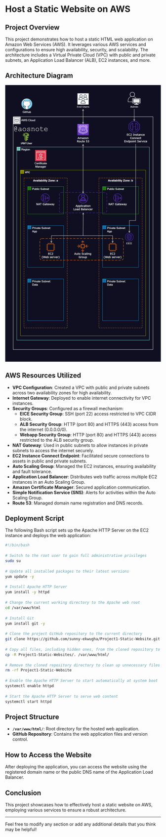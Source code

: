 # Host a Static Website on AWS

## Project Overview
This project demonstrates how to host a static HTML web application on Amazon Web Services (AWS). It leverages various AWS services and configurations to ensure high availability, security, and scalability. The architecture includes a Virtual Private Cloud (VPC) with public and private subnets, an Application Load Balancer (ALB), EC2 instances, and more.

## Architecture Diagram
![Alt text](Host_a_Static_Website_on_AWS.png)  

## AWS Resources Utilized
- **VPC Configuration**: Created a VPC with public and private subnets across two availability zones for high availability.
- **Internet Gateway**: Deployed to enable internet connectivity for VPC instances.
- **Security Groups**: Configured as a firewall mechanism:
  - **EICE Security Group**: SSH (port 22) access restricted to VPC CIDR block.
  - **ALB Security Group**: HTTP (port 80) and HTTPS (443) access from the internet (0.0.0.0/0).
  - **Webapp Security Group**: HTTP (port 80) and HTTPS (443) access restricted to the ALB security group.
- **NAT Gateway**: Used in public subnets to allow instances in private subnets to access the internet securely.
- **EC2 Instance Connect Endpoint**: Facilitated secure connections to assets in public and private subnets.
- **Auto Scaling Group**: Managed the EC2 instances, ensuring availability and fault tolerance.
- **Application Load Balancer**: Distributes web traffic across multiple EC2 instances in an Auto Scaling Group.
- **Amazon Certificate Manager**: Secured application communication.
- **Simple Notification Service (SNS)**: Alerts for activities within the Auto Scaling Group.
- **Route 53**: Managed domain name registration and DNS records.

## Deployment Script
The following Bash script sets up the Apache HTTP Server on the EC2 instance and deploys the web application:

```bash
#!/bin/bash
 
# Switch to the root user to gain full administrative privileges
sudo su

# Update all installed packages to their latest versions
yum update -y

# Install Apache HTTP Server
yum install -y httpd

# Change the current working directory to the Apache web root
cd /var/www/html

# Install Git
yum install git -y

# Clone the project GitHub repository to the current directory
git clone https://github.com/sunny-ekwugha/Project1-Static-Website.git

# Copy all files, including hidden ones, from the cloned repository to the Apache web root
cp -R Project1-Static-Websites/. /var/www/html/

# Remove the cloned repository directory to clean up unnecessary files
rm -rf Project1-Static-Website

# Enable the Apache HTTP Server to start automatically at system boot
systemctl enable httpd 

# Start the Apache HTTP Server to serve web content
systemctl start httpd
```

## Project Structure
- **`/var/www/html/`**: Root directory for the hosted web application.
- **GitHub Repository**: Contains the web application files and version control.

## How to Access the Website
After deploying the application, you can access the website using the registered domain name or the public DNS name of the Application Load Balancer.

## Conclusion
This project showcases how to effectively host a static website on AWS, employing various services to ensure a robust architecture.

---

Feel free to modify any section or add any additional details that you think may be helpful!
